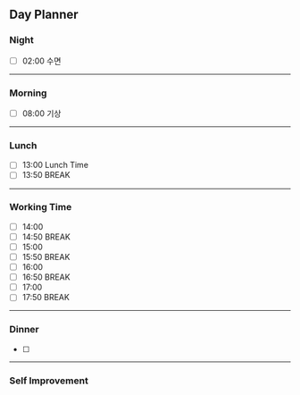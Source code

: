 ## Day Planner

### Night
- [ ] 02:00 수면
---
### Morning
- [ ] 08:00 기상
---
### Lunch
- [ ] 13:00 Lunch Time
- [ ] 13:50 BREAK
---
### Working Time
- [ ] 14:00 
- [ ] 14:50 BREAK
- [ ] 15:00 
- [ ] 15:50 BREAK
- [ ] 16:00 
- [ ] 16:50 BREAK
- [ ] 17:00 
- [ ] 17:50 BREAK
---
### Dinner
- [ ]  
---
### Self Improvement